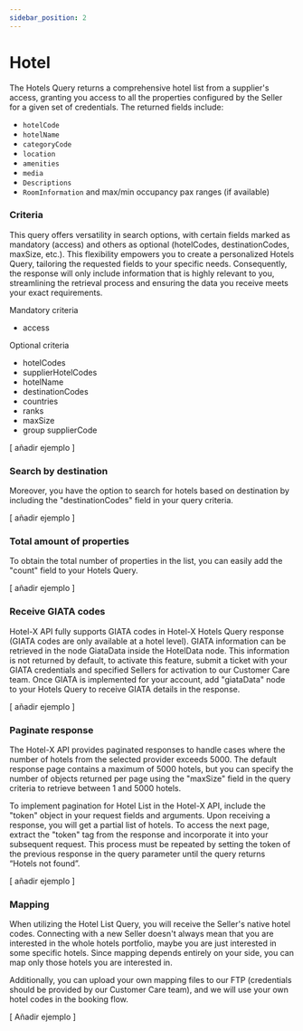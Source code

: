 ```yaml
---
sidebar_position: 2
---
```


# Hotel

The Hotels Query returns a comprehensive hotel list from a supplier's access, granting you access to all the properties configured by the Seller for a given set of credentials. The returned fields include:

* `hotelCode`
* `hotelName`
* `categoryCode`
* `location`
* `amenities`
* `media`
* `Descriptions`
* `RoomInformation` and max/min occupancy pax ranges (if available)

### Criteria 

This query offers versatility in search options, with certain fields marked as mandatory (access) and others as optional (hotelCodes, destinationCodes, maxSize, etc.). This flexibility empowers you to create a personalized Hotels Query, tailoring the requested fields to your specific needs. Consequently, the response will only include information that is highly relevant to you, streamlining the retrieval process and ensuring the data you receive meets your exact requirements.

Mandatory criteria
* access

Optional criteria
* hotelCodes
* supplierHotelCodes
* hotelName
* destinationCodes
* countries
* ranks
* maxSize
* group
supplierCode

[ añadir ejemplo ]

### Search by destination

Moreover, you have the option to search for hotels based on destination by including the "destinationCodes" field in your query criteria.

[ añadir ejemplo ]

### Total amount of properties

To obtain the total number of properties in the list, you can easily add the "count" field to your Hotels Query.

[ añadir ejemplo ]

### Receive GIATA codes

Hotel-X API fully supports GIATA codes in Hotel-X Hotels Query response (GIATA codes are only available at a hotel level). GIATA information can be retrieved in the node GiataData inside the HotelData node. This information is not returned by default, to activate this feature, submit a ticket with your GIATA credentials and specified Sellers for activation to our Customer Care team. Once GIATA is implemented for your account, add "giataData" node to your Hotels Query to receive GIATA details in the response.

[ añadir ejemplo ]

### Paginate response

The Hotel-X API provides paginated responses to handle cases where the number of hotels from the selected provider exceeds 5000. The default response page contains a maximum of 5000 hotels, but you can specify the number of objects returned per page using the "maxSize" field in the query criteria to retrieve between 1 and 5000 hotels.

To implement pagination for Hotel List in the Hotel-X API, include the "token" object in your request fields and arguments. Upon receiving a response, you will get a partial list of hotels. To access the next page, extract the "token" tag from the response and incorporate it into your subsequent request. This process must be repeated by setting the token of the previous response in the query parameter until the query returns “Hotels not found”.

[ añadir ejemplo ]

### Mapping

When utilizing the Hotel List Query, you will receive the Seller's native hotel codes. Connecting with a new Seller doesn't always mean that you are interested in the whole hotels portfolio, maybe you are just interested in some specific hotels. Since mapping depends entirely on your side, you can map only those hotels you are interested in.

Additionally, you can upload your own mapping files to our FTP (credentials should be provided by our Customer Care team), and we will use your own hotel codes in the booking flow.

[ Añadir ejemplo ]
